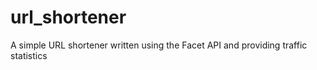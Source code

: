 # url_shortener
A simple URL shortener written using the Facet API and providing traffic statistics
